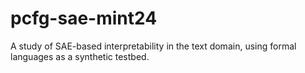 # pcfg-sae-mint24
A study of SAE-based interpretability in the text domain, using formal languages as a synthetic testbed.
